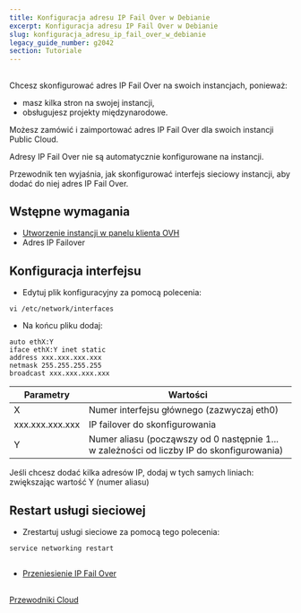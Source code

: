 ```yaml
---
title: Konfiguracja adresu IP Fail Over w Debianie
excerpt: Konfiguracja adresu IP Fail Over w Debianie
slug: konfiguracja_adresu_ip_fail_over_w_debianie
legacy_guide_number: g2042
section: Tutoriale
---
```



## 
Chcesz skonfigurować adres IP Fail Over na swoich instancjach, ponieważ:

- masz kilka stron na swojej instancji,
- obsługujesz projekty międzynarodowe.

Możesz zamówić i zaimportować adres IP Fail Over dla swoich instancji Public Cloud. 

Adresy IP Fail Over nie są automatycznie konfigurowane na instancji.

Przewodnik ten wyjaśnia, jak skonfigurować interfejs sieciowy instancji, aby dodać do niej adres IP Fail Over.


## Wstępne wymagania

- [Utworzenie instancji w panelu klienta OVH]({legacy}1775)
- Adres IP Failover




## Konfiguracja interfejsu

- Edytuj plik konfiguracyjny za pomocą polecenia:

```
vi /etc/network/interfaces
```


- Na końcu pliku dodaj:

```
auto ethX:Y
iface ethX:Y inet static
address xxx.xxx.xxx.xxx
netmask 255.255.255.255
broadcast xxx.xxx.xxx.xxx
```



|Parametry|Wartości|
|---|---|
|X|Numer interfejsu głównego (zazwyczaj eth0)|
|xxx.xxx.xxx.xxx|IP failover do skonfigurowania|
|Y|Numer aliasu (począwszy od 0 następnie 1... w zależności od liczby IP do skonfigurowania)|


Jeśli chcesz dodać kilka adresów IP, dodaj w tych samych liniach:
zwiększając wartość Y (numer aliasu)


## Restart usługi sieciowej

- Zrestartuj usługi sieciowe za pomocą tego polecenia:

```
service networking restart
```





## 

- [Przeniesienie IP Fail Over]({legacy}1890)




## 
[Przewodniki Cloud]({legacy}1785)

